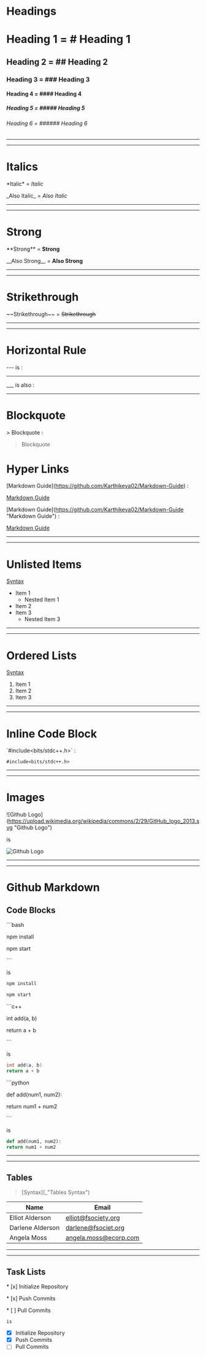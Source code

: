 <!-- This is How Comments are Made -->

# Headings
<!-- This is How Comments are Made -->
# Heading 1 = # Heading 1 
## Heading 2 = ## Heading 2
### Heading 3 = ### Heading 3
#### Heading 4 = #### Heading 4
##### Heading 5 = ##### Heading 5
###### Heading 6 = ###### Heading 6
---
---
# Italics
<!-- Italics -->
\*Italic\* = *Italic*

\_Also Italic\_ = _Also Italic_

---
---
# Strong
<!-- Strong -->
\*\*Strong\*\* = **Strong**

\_\_Also Strong\_\_ = __Also Strong__

---
---
# Strikethrough
<!-- Strikethrough -->
\~~Strikethrough~~ = ~~Strikethrough~~

---
---

<!-- Horizontal Rule -->
# Horizontal Rule
\--- is :

---

\___ is also : 
___

# Blockquote
<!-- Blockquote -->
\> Blockquote :
> Blockquote

# Hyper Links
<!-- Hyper Links -->
\[Markdown Guide](https://github.com/Karthikeya02/Markdown-Guide) :

[Markdown Guide](https://github.com/Karthikeya02/Markdown-Guide)

\[Markdown Guide](https://github.com/Karthikeya02/Markdown-Guide "Markdown Guide") :

[Markdown Guide](https://github.com/Karthikeya02/Markdown-Guide "Markdown Guide")

---
---
# Unlisted Items
<!-- Unlisted Items -->
[Syntax](AdditionalSyntax/UnlistedItems.txt)

* Item 1
	* Nested Item 1
* Item 2
* Item 3
	* Nested Item 3

---
---
# Ordered Lists
<!-- Ordered Lists -->
[Syntax](AdditionalSyntax\UnlistedItems.txt)

1. Item 1
2. Item 2
3. Item 3

---
---
# Inline Code Block
<!-- Inline Code Block -->
\`#include<bits/stdc++.h>\` :

`#include<bits/stdc++.h>`

---
---
# Images
<!-- Images -->
\![Github Logo](https://upload.wikimedia.org/wikipedia/commons/2/29/GitHub_logo_2013.svg \"Github Logo")

is

![Github Logo](https://upload.wikimedia.org/wikipedia/commons/2/29/GitHub_logo_2013.svg "Github Logo")

---
---
# Github Markdown
<!-- Github Markdown -->
## Code Blocks
<!-- Code Blocks -->
\```bash
  
npm install

npm start

\```

is

```bash
npm install

npm start
```

\```c++
  
int add(a, b)
  
  return a + b 

\```

is

```c++
int add(a, b)
return a + b 
```

\```python

def add(num1, num2):

return num1 + num2

\```

is

```python
def add(num1, num2):
return num1 + num2
```
---
---
## Tables
>[Syntax](_"Tables Syntax")

| Name     | Email          |
| - | - |
| Elliot Alderson | elliot@fsociety.org |
| Darlene Alderson | darlene@fsociet.org |
| Angela Moss | angela.moss@ecorp.com |

---
---
## Task Lists
<!-- Task Lists -->
\* [x] Initialize Repository

\* [x] Push Commits

\* [ ] Pull Commits

	is

* [x] Initialize Repository
* [x] Push Commits
* [ ] Pull Commits